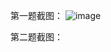 第一题截图：
![image](https://user-images.githubusercontent.com/29052959/147119500-3cfe49a9-6b08-42f2-bfe3-ca7506077580.png)

第二题截图：
